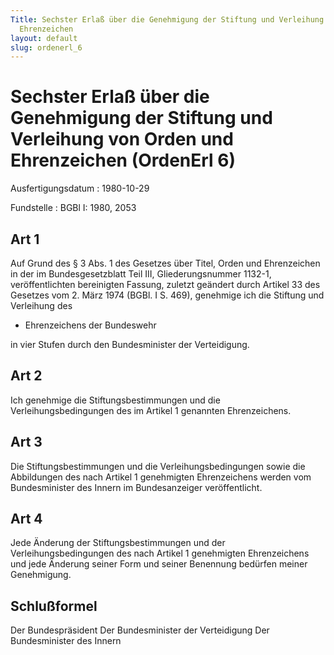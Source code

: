 ```yaml
---
Title: Sechster Erlaß über die Genehmigung der Stiftung und Verleihung von Orden und
  Ehrenzeichen
layout: default
slug: ordenerl_6
---
```


# Sechster Erlaß über die Genehmigung der Stiftung und Verleihung von Orden und Ehrenzeichen (OrdenErl 6)

Ausfertigungsdatum
:   1980-10-29

Fundstelle
:   BGBl I: 1980, 2053



## Art 1

Auf Grund des § 3 Abs. 1 des Gesetzes über Titel, Orden und
Ehrenzeichen in der im Bundesgesetzblatt Teil III, Gliederungsnummer
1132-1, veröffentlichten bereinigten Fassung, zuletzt geändert durch
Artikel 33 des Gesetzes vom 2. März 1974 (BGBl. I S. 469), genehmige
ich die Stiftung und Verleihung des

*   Ehrenzeichens der Bundeswehr



in vier Stufen durch den Bundesminister der Verteidigung.


## Art 2

Ich genehmige die Stiftungsbestimmungen und die Verleihungsbedingungen
des im Artikel 1 genannten Ehrenzeichens.


## Art 3

Die Stiftungsbestimmungen und die Verleihungsbedingungen sowie die
Abbildungen des nach Artikel 1 genehmigten Ehrenzeichens werden vom
Bundesminister des Innern im Bundesanzeiger veröffentlicht.


## Art 4

Jede Änderung der Stiftungsbestimmungen und der Verleihungsbedingungen
des nach Artikel 1 genehmigten Ehrenzeichens und jede Änderung seiner
Form und seiner Benennung bedürfen meiner Genehmigung.


## Schlußformel

Der Bundespräsident
Der Bundesminister der Verteidigung
Der Bundesminister des Innern

